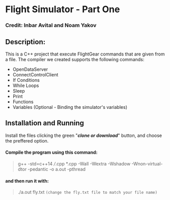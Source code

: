 # Flight Simulator - Part One
### Credit:  Inbar Avital and Noam Yakov
## Description:
This is a C++ project that execute FlightGear commands that are given from a file.
The compiler we created supports the following commands:
* OpenDataServer
* ConnectControlClient
* If Conditions
* While Loops
* Sleep
* Print
* Functions
* Variables (Optional - Binding the simulator's variables)
## Installation and Running
Install the files clicking the green "***clone or download***" button, and choose the preffered option.

#### Compile the program using this command:
> g++ -std=c++14 */*.cpp *.cpp -Wall -Wextra -Wshadow -Wnon-virtual-dtor -pedantic -o a.out -pthread

#### and then run it with:
> ./a.out fly.txt
```(change the fly.txt file to match your file name)```
